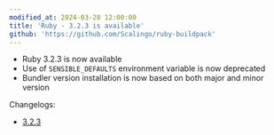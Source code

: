```yaml
---
modified_at: 2024-03-28 12:00:00
title: 'Ruby - 3.2.3 is available'
github: 'https://github.com/Scalingo/ruby-buildpack'
---
```


- Ruby 3.2.3 is now available
- Use of `SENSIBLE_DEFAULTS` environment variable is now deprecated
- Bundler version installation is now based on both major and minor version

Changelogs:

* [3.2.3](https://www.ruby-lang.org/en/news/2024/01/18/ruby-3-2-3-released/)
